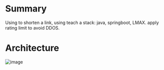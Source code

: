 # Summary
Using to shorten a link, using teach a stack: java, springboot, LMAX. apply rating limit to avoid DDOS.
# Architecture
![image](https://user-images.githubusercontent.com/6628761/116809915-deeeb100-ab6a-11eb-9290-81b152a7deb4.png)

